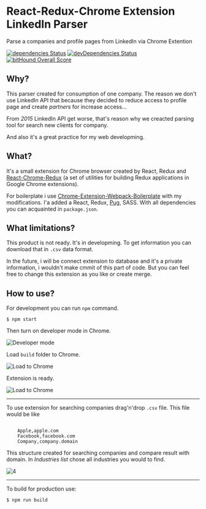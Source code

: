 # React-Redux-Chrome Extension LinkedIn Parser
Parse a companies and profile pages from LinkedIn via Chrome Extention

[![dependencies Status](https://david-dm.org/distolma/react-chrome-linkedin-parser/status.svg)](https://david-dm.org/distolma/react-chrome-linkedin-parser)
[![devDependencies Status](https://david-dm.org/distolma/react-chrome-linkedin-parser/dev-status.svg)](https://david-dm.org/distolma/react-chrome-linkedin-parser?type=dev)
[![bitHound Overall Score](https://www.bithound.io/github/distolma/react-chrome-linkedin-parser/badges/score.svg)](https://www.bithound.io/github/distolma/react-chrome-linkedin-parser)

## Why?
This parser created for consumption of one company. The reason we don't use LinkedIn API that because they decided to reduce access to profile page and create *partners* for increase access...

From *2015* LinkedIn API get worse, that's reason why we creacted parsing tool for search new clients for company.

And also it's a great practice for my web developming.

## What?
It's a small extension for Chrome browser created by React, Redux and [React-Chrome-Redux](https://github.com/tshaddix/react-chrome-redux) (a set of utilities for building Redux applications in Google Chrome extensions).

For boilerplate i use [Chrome-Extension-Webpack-Boilerplate](https://github.com/samuelsimoes/chrome-extension-webpack-boilerplate) with my modifications. I'a added a React, Redux, [Pug](https://github.com/pugjs/pug), SASS. With all dependencies you can acquainted in ```package.json```.

## What limitations?
This product is not ready. It's in developming. To get information you can download that in ```.csv``` data format.

In the future, i will be connect extension to database and it's a private information, i wouldn't make cmmit of this part of code. But you can feel free to change this extension as you like or create merge.

## How to use?
For development you can run ```npm``` command.
```
$ npm start
```

Then turn on developer mode in Chrome.

![Developer mode](https://cloud.githubusercontent.com/assets/16022556/24241410/6aeff536-0fbd-11e7-9878-a5928a2eecdb.jpg)


Load ```build``` folder to Chrome.

![Load to Chrome](https://cloud.githubusercontent.com/assets/16022556/24241409/6aeed2be-0fbd-11e7-8a9b-add1015163f8.jpg)

Extension is ready.

![Load to Chrome](https://cloud.githubusercontent.com/assets/16022556/24241408/6aec14ac-0fbd-11e7-844a-b1cdd4683b4a.jpg)

---

To use extension for searching companies drag'n'drop ```.csv``` file. This file would be like
```

	Apple,apple.com
	Facebook,facebook.com
	Company,company.domain

```
This structure created for searching companies and compare result with domain. In *Industries list* chose all industries you would to find.

![4](https://cloud.githubusercontent.com/assets/16022556/24241600/04196580-0fbe-11e7-9a56-749b293d8362.jpg)

---

To build for production use:
```
$ npm run build
```
